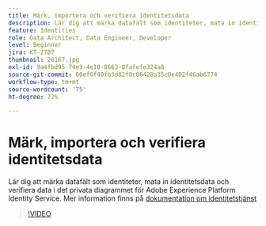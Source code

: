 ```yaml
---
title: Märk, importera och verifiera identitetsdata
description: Lär dig att märka datafält som identiteter, mata in identitetsdata och verifiera data i det privata diagrammet för Adobe Experience Platform Identity Service.
feature: Identities
role: Data Architect, Data Engineer, Developer
level: Beginner
jira: KT-2707
thumbnail: 28167.jpg
exl-id: 9a4fbd95-74e3-4e10-8663-8fafefe324a8
source-git-commit: 00ef0f40fb3d82f0c06428a35c0e402f46ab6774
workflow-type: tm+mt
source-wordcount: '75'
ht-degree: 72%

---
```


# Märk, importera och verifiera identitetsdata

Lär dig att märka datafält som identiteter, mata in identitetsdata och verifiera data i det privata diagrammet för Adobe Experience Platform Identity Service. Mer information finns på [dokumentation om identitetstjänst](https://experienceleague.adobe.com/docs/experience-platform/identity/home.html?lang=sv)

>[!VIDEO](https://video.tv.adobe.com/v/28167?learn=on)
